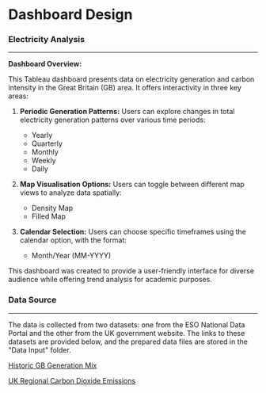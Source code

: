 # Dashboard Design

### Electricity Analysis
---

**Dashboard Overview:**

This Tableau dashboard presents data on electricity generation and carbon intensity in the Great Britain (GB) area. It offers interactivity in three key areas:

1. **Periodic Generation Patterns:**
   Users can explore changes in total electricity generation patterns over various time periods:
   - Yearly
   - Quarterly
   - Monthly
   - Weekly
   - Daily

2. **Map Visualisation Options:**
   Users can toggle between different map views to analyze data spatially:
   - Density Map
   - Filled Map

3. **Calendar Selection:**
   Users can choose specific timeframes using the calendar option, with the format:
   - Month/Year (MM-YYYY)

This dashboard was created to provide a user-friendly interface for diverse audience while offering trend analysis for academic purposes.

### Data Source
---
The data is collected from two datasets: one from the ESO National Data Portal and the other from the UK government website. The links to these datasets are provided below, and the prepared data files are stored in the "Data Input" folder.

[Historic GB Generation Mix](https://www.nationalgrideso.com/data-portal/historic-generation-mix/historic_gb_generation_mix)

[UK Regional Carbon Dioxide Emissions](https://www.gov.uk/government/statistics/uk-local-authority-and-regional-carbon-dioxide-emissions-national-statistics-2005-to-2019)

